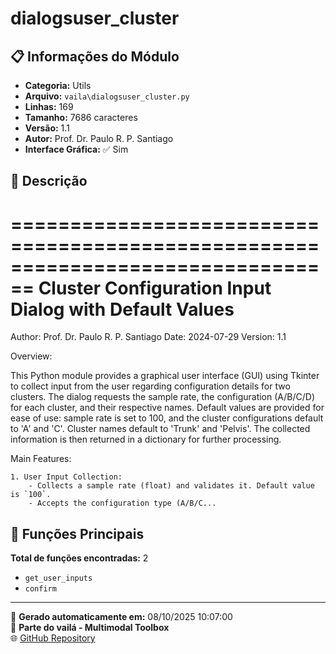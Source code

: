 # dialogsuser_cluster

## 📋 Informações do Módulo

- **Categoria:** Utils
- **Arquivo:** `vaila\dialogsuser_cluster.py`
- **Linhas:** 169
- **Tamanho:** 7686 caracteres
- **Versão:** 1.1
- **Autor:** Prof. Dr. Paulo R. P. Santiago
- **Interface Gráfica:** ✅ Sim

## 📖 Descrição


================================================================================
Cluster Configuration Input Dialog with Default Values
================================================================================
Author: Prof. Dr. Paulo R. P. Santiago
Date: 2024-07-29
Version: 1.1

Overview:

This Python module provides a graphical user interface (GUI) using Tkinter to collect input from the user regarding configuration details for two clusters. The dialog requests the sample rate, the configuration (A/B/C/D) for each cluster, and their respective names. Default values are provided for ease of use: sample rate is set to 100, and the cluster configurations default to 'A' and 'C'. Cluster names default to 'Trunk' and 'Pelvis'. The collected information is then returned in a dictionary for further processing.

Main Features:

    1. User Input Collection:
        - Collects a sample rate (float) and validates it. Default value is `100`.
        - Accepts the configuration type (A/B/C...

## 🔧 Funções Principais

**Total de funções encontradas:** 2

- `get_user_inputs`
- `confirm`




---

📅 **Gerado automaticamente em:** 08/10/2025 10:07:00  
🔗 **Parte do vailá - Multimodal Toolbox**  
🌐 [GitHub Repository](https://github.com/vaila-multimodaltoolbox/vaila)
